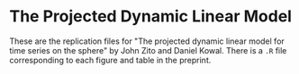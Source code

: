 # The Projected Dynamic Linear Model

These are the replication files for "The projected dynamic linear model for time series on the sphere" by John Zito and Daniel Kowal. There is a `.R` file corresponding to each figure and table in the preprint.
